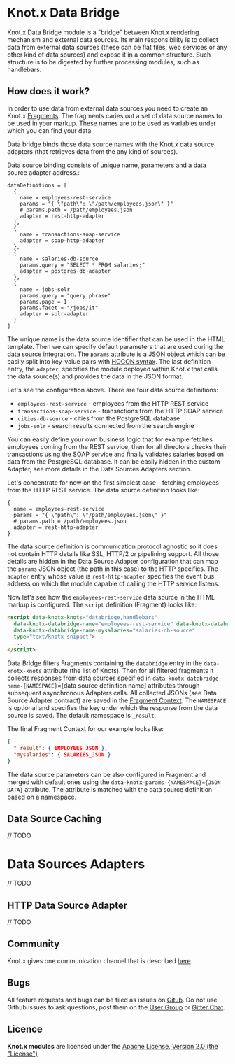 # Knot.x Data Bridge
Knot.x Data Bridge module is a "bridge" between Knot.x rendering mechanism and external data sources.
Its main responsibility is to collect data from external data sources (these can be flat files, web services or any other kind of data sources) 
and expose it in a common structure. Such structure is to be digested by further processing modules, such as handlebars.

## How does it work?
In order to use data from external data sources you need to create an Knot.x [Fragments](https://github.com/Cognifide/knotx/wiki/Splitter).
The fragments caries out a set of data source names to be used in your markup. 
These names are to be used as variables under which you can find your data.

Data bridge binds those data source names with the Knot.x data source adapters (that retrieves data from the any kind of sources).

Data source binding consists of unique name, parameters and a data source adapter address.:
```hocon
dataDefinitions = [
  {
    name = employees-rest-service
    params = "{ \"path\": \"/path/employees.json\" }"
    # params.path = /path/employees.json
    adapter = rest-http-adapter
  },
  {
    name = transactions-soap-service
    adapter = soap-http-adapter
  },
  {
    name = salaries-db-source
    params.query = "SELECT * FROM salaries;"
    adapter = postgres-db-adapter
  },
  {
    name = jobs-solr
    params.query = "query phrase"
    params.page = 1
    params.facet = "/jobs/it"
    adapter = solr-adapter
  }
]
```
The unique name is the data source identifier that can be used in the HTML template. Then we can 
specify default parameters that are used during the data source integration. The `params` attribute is a 
JSON object which can be easily split into key-value pairs with [HOCON syntax](https://github.com/lightbend/config/blob/master/HOCON.md#array-and-object-concatenation).
The last definition entry, the `adapter`, specifies the module deployed within Knot.x that calls the 
data source(s) and provides the data in the JSON format.

Let's see the configuration above. There are four data source definitions: 
- `employees-rest-service` - employees from the HTTP REST service
- `transactions-soap-service` - transactions from the HTTP SOAP service
- `cities-db-source` - cities from the PostgreSQL database
- `jobs-solr` - search results connected from the search engine
 
You can easily define your own business logic that for example fetches employees coming from the REST service, 
then for all directors checks their transactions using the SOAP service and finally validates salaries based 
on data from the PostgreSQL database. It can be easily hidden in the custom Adapter, see
more details in the Data Sources Adapters section.

Let's concentrate for now on the first simplest case - fetching employees from the HTTP REST service. The 
data source definition looks like:

```hocon
{
  name = employees-rest-service
  params = "{ \"path\": \"/path/employees.json\" }"
  # params.path = /path/employees.json
  adapter = rest-http-adapter
}
```

The data source definition is communication protocol agnostic so it does not contain HTTP details 
like SSL, HTTP/2 or pipelining support. All those details are hidden in the Data Source Adapter 
configuration that can map the `params` JSON object (the path in this case) to the HTTP specifics.
The `adapter` entry whose value is `rest-http-adapter` specifies the event bus address on which the 
module capable of calling the HTTP service listens.

Now let's see how the `employees-rest-service` data source in the HTML markup is configured. The 
`script` definition (Fragment) looks like:
                                                                                           
```html
<script data-knotx-knots="databridge,handlebars"
  data-knotx-databridge-name="employees-rest-service" data-knotx-databridge-params='{"path":"/overridden/path"}'
  data-knotx-databridge-name-mysalaries="salaries-db-source"
  type="text/knotx-snippet">
  ...
</script>
``` 

Data Bridge filters Fragments containing the `databridge` entry in the `data-knotx-knots` attribute
(the list of Knots). Then for all filtered fragments it collects responses from data sources specified in 
`data-knotx-databridge-name-{NAMESPACE}`=[data source definition name] attributes through subsequent 
asynchronous Adapters calls. All collected JSONs (see Data Source Adapter contract) are saved
in the [Fragment Context](https://github.com/Cognifide/knotx/wiki/Splitter#fragment). 
The `NAMESPACE` is optional and specifies the key under which the response from the data 
source is saved. The default namespace is `_result`. 

The final Fragment Context for our example looks like: 
```json
{
  "_result": { EMPLOYEES_JSON },
  "mysalaries": { SALARIES_JSON }
}
```

The data source parameters can be also configured in Fragment and merged with default ones using 
the `data-knotx-params-{NAMESPACE}={JSON DATA}` attribute. The attribute is matched with the data 
source definition based on a namespace.

## Data Source Caching
// TODO


# Data Sources Adapters
// TODO


## HTTP Data Source Adapter
// TODO

## Community
Knot.x gives one communication channel that is described [here](https://github.com/Cognifide/knotx#community).

## Bugs
All feature requests and bugs can be filed as issues on [Gitub](https://github.com/Knotx/knotx-data-bridge/issues). 
Do not use Github issues to ask questions, post them on the [User Group](https://groups.google.com/forum/#!forum/knotx) or [Gitter Chat](https://gitter.im/Knotx/Lobby).

## Licence
**Knot.x modules** are licensed under the [Apache License, Version 2.0 (the "License")](https://www.apache.org/licenses/LICENSE-2.0.txt)
